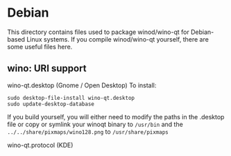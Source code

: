 
Debian
====================
This directory contains files used to package winod/wino-qt
for Debian-based Linux systems. If you compile winod/wino-qt yourself, there are some useful files here.

## wino: URI support ##


wino-qt.desktop  (Gnome / Open Desktop)
To install:

	sudo desktop-file-install wino-qt.desktop
	sudo update-desktop-database

If you build yourself, you will either need to modify the paths in
the .desktop file or copy or symlink your winoqt binary to `/usr/bin`
and the `../../share/pixmaps/wino128.png` to `/usr/share/pixmaps`

wino-qt.protocol (KDE)

